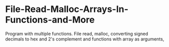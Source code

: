 # File-Read-Malloc-Arrays-In-Functions-and-More
Program with multiple functions. File read, malloc, converting signed decimals to hex and 2's complement and functions with array as arguments, 
